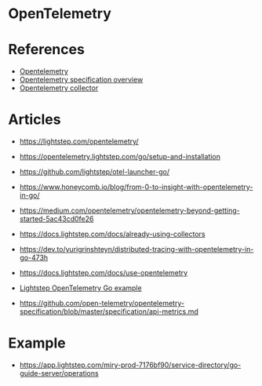 OpenTelemetry
=============

# References

- [Opentelemetry](https://opentelemetry.io/about)
- [Opentelemetry specification overview](https://github.com/open-telemetry/opentelemetry-specification/blob/master/specification/overview.md)
- [Opentelemetry collector](https://opentelemetry.io/docs/collector/about/)


# Articles

- https://lightstep.com/opentelemetry/
- https://opentelemetry.lightstep.com/go/setup-and-installation
- https://github.com/lightstep/otel-launcher-go/
- https://www.honeycomb.io/blog/from-0-to-insight-with-opentelemetry-in-go/
- https://medium.com/opentelemetry/opentelemetry-beyond-getting-started-5ac43cd0fe26
- https://docs.lightstep.com/docs/already-using-collectors


- https://dev.to/yurigrinshteyn/distributed-tracing-with-opentelemetry-in-go-473h
- https://docs.lightstep.com/docs/use-opentelemetry
- [Lightstep OpenTelemetry Go example](https://docs.lightstep.com/docs/go-lang-get-started-in-opentelemetry)
- https://github.com/open-telemetry/opentelemetry-specification/blob/master/specification/api-metrics.md


# Example

- https://app.lightstep.com/miry-prod-7176bf90/service-directory/go-guide-server/operations
